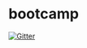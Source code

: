 # bootcamp

[![Gitter](https://badges.gitter.im/quintype/bootcamp.svg)](https://gitter.im/quintype/bootcamp?utm_source=badge&utm_medium=badge&utm_campaign=pr-badge&utm_content=badge)